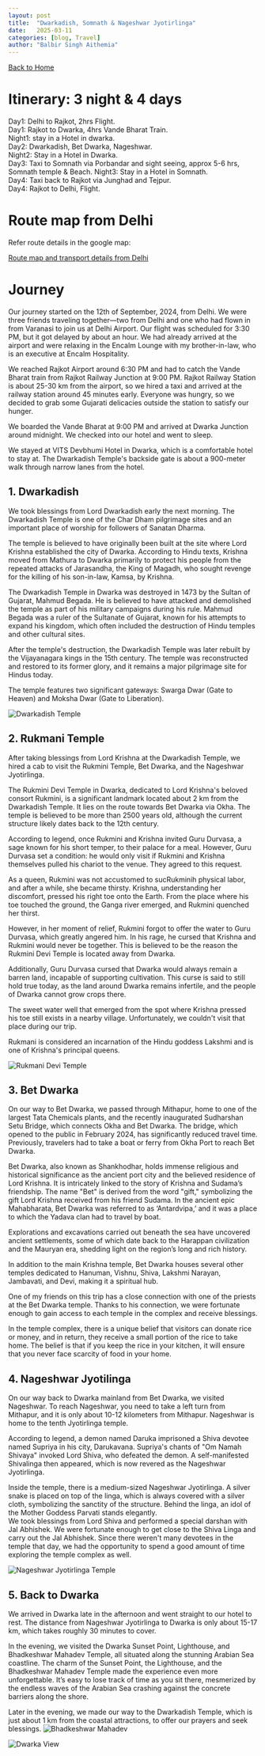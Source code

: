 ```yaml
---
layout: post
title:  "Dwarkadish, Somnath & Nageshwar Jyotirlinga"
date:   2025-03-11
categories: [blog, Travel]
author: "Balbir Singh Aithemia"
---
```

[Back to Home](https://bsgh1107.github.io/)  


# **Itinerary: 3 night & 4 days**
Day1: Delhi to Rajkot, 2hrs Flight.  
Day1: Rajkot to Dwarka, 4hrs Vande Bharat Train.  
Night1: stay in a Hotel in dwarka.  
Day2: Dwarkadish, Bet Dwarka, Nageshwar.  
Night2: Stay in a Hotel in Dwarka.  
Day3: Taxi to Somnath via Porbandar and sight seeing, approx 5-6 hrs, Somnath temple & Beach.
Night3: Stay in a Hotel in Somnath.  
Day4: Taxi back to Rajkot via Junghad and Tejpur.  
Day4: Rajkot to Delhi, Flight.
 
# **Route map from Delhi** 

Refer route details in the google map:

[Route map and transport details from Delhi](https://www.google.com/maps/d/edit?mid=1N-RyEmsIo8sXolTrFVX-da0s6csKgVY&ll=28.690277615437466%2C77.20161135646066&z=10)


# **Journey**
Our journey started on the 12th of September, 2024, from Delhi. We were three friends traveling together—two from Delhi and one who had flown in from Varanasi to join us at Delhi Airport. Our flight was scheduled for 3:30 PM, but it got delayed by about an hour. We had already arrived at the airport and were relaxing in the Encalm Lounge with my brother-in-law, who is an executive at Encalm Hospitality.

We reached Rajkot Airport around 6:30 PM and had to catch the Vande Bharat train from Rajkot Railway Junction at 9:00 PM. Rajkot Railway Station is about 25-30 km from the airport, so we hired a taxi and arrived at the railway station around 45 minutes early. Everyone was hungry, so we decided to grab some Gujarati delicacies outside the station to satisfy our hunger.

We boarded the Vande Bharat at 9:00 PM and arrived at Dwarka Junction around midnight. We checked into our hotel and went to sleep.

We stayed at VITS Devbhumi Hotel in Dwarka, which is a comfortable hotel to stay at. The Dwarkadish Temple's backside gate is about a 900-meter walk through narrow lanes from the hotel.

## 1. Dwarkadish
We took blessings from Lord Dwarkadish early the next morning. The Dwarkadish Temple is one of the Char Dham pilgrimage sites and an important place of worship for followers of Sanatan Dharma.

The temple is believed to have originally been built at the site where Lord Krishna established the city of Dwarka. According to Hindu texts, Krishna moved from Mathura to Dwarka primarily to protect his people from the repeated attacks of Jarasandha, the King of Magadh, who sought revenge for the killing of his son-in-law, Kamsa, by Krishna.

The Dwarkadish Temple in Dwarka was destroyed in 1473 by the Sultan of Gujarat, Mahmud Begada. He is believed to have attacked and demolished the temple as part of his military campaigns during his rule. Mahmud Begada was a ruler of the Sultanate of Gujarat, known for his attempts to expand his kingdom, which often included the destruction of Hindu temples and other cultural sites.

After the temple's destruction, the Dwarkadish Temple was later rebuilt by the Vijayanagara kings in the 15th century. The temple was reconstructed and restored to its former glory, and it remains a major pilgrimage site for Hindus today.

The temple features two significant gateways: Swarga Dwar (Gate to Heaven) and Moksha Dwar (Gate to Liberation).  

![Dwarkadish Temple](/assets/images/Dwarkadish.jpg)

## 2. Rukmani Temple
After taking blessings from Lord Krishna at the Dwarkadish Temple, we hired a cab to visit the Rukmini Temple, Bet Dwarka, and the Nageshwar Jyotirlinga.

The Rukmini Devi Temple in Dwarka, dedicated to Lord Krishna's beloved consort Rukmini, is a significant landmark located about 2 km from the Dwarkadish Temple. It lies on the route towards Bet Dwarka via Okha. The temple is believed to be more than 2500 years old, although the current structure likely dates back to the 12th century.

According to legend, once Rukmini and Krishna invited Guru Durvasa, a sage known for his short temper, to their palace for a meal. However, Guru Durvasa set a condition: he would only visit if Rukmini and Krishna themselves pulled his chariot to the venue. They agreed to this request.

As a queen, Rukmini was not accustomed to sucRukminih physical labor, and after a while, she became thirsty. Krishna, understanding her discomfort, pressed his right toe onto the Earth. From the place where his toe touched the ground, the Ganga river emerged, and Rukmini quenched her thirst.

However, in her moment of relief, Rukmini forgot to offer the water to Guru Durvasa, which greatly angered him. In his rage, he cursed that Krishna and Rukmini would never be together. This is believed to be the reason the Rukmini Devi Temple is located away from Dwarka.

Additionally, Guru Durvasa cursed that Dwarka would always remain a barren land, incapable of supporting cultivation. This curse is said to still hold true today, as the land around Dwarka remains infertile, and the people of Dwarka cannot grow crops there.

The sweet water well that emerged from the spot where Krishna pressed his toe still exists in a nearby village. Unfortunately, we couldn't visit that place during our trip.

 Rukmani is considered an incarnation of the Hindu goddess Lakshmi and is one of Krishna's principal queens.

![Rukmani Devi Temple](/assets/images/Rukmanidevi.jpg)

## 3. Bet Dwarka
On our way to Bet Dwarka, we passed through Mithapur, home to one of the largest Tata Chemicals plants, and the recently inaugurated Sudharshan Setu Bridge, which connects Okha and Bet Dwarka. The bridge, which opened to the public in February 2024, has significantly reduced travel time. Previously, travelers had to take a boat or ferry from Okha Port to reach Bet Dwarka.

Bet Dwarka, also known as Shankhodhar, holds immense religious and historical significance as the ancient port city and the believed residence of Lord Krishna. It is intricately linked to the story of Krishna and Sudama’s friendship. The name "Bet" is derived from the word "gift," symbolizing the gift Lord Krishna received from his friend Sudama. In the ancient epic Mahabharata, Bet Dwarka was referred to as ‘Antardvipa,’ and it was a place to which the Yadava clan had to travel by boat.

Explorations and excavations carried out beneath the sea have uncovered ancient settlements, some of which date back to the Harappan civilization and the Mauryan era, shedding light on the region’s long and rich history.

In addition to the main Krishna temple, Bet Dwarka houses several other temples dedicated to Hanuman, Vishnu, Shiva, Lakshmi Narayan, Jambavati, and Devi, making it a spiritual hub.

One of my friends on this trip has a close connection with one of the priests at the Bet Dwarka temple. Thanks to his connection, we were fortunate enough to gain access to each temple in the complex and receive blessings.

In the temple complex, there is a unique belief that visitors can donate rice or money, and in return, they receive a small portion of the rice to take home. The belief is that if you keep the rice in your kitchen, it will ensure that you never face scarcity of food in your home.



## 4. Nageshwar Jyotilinga
On our way back to Dwarka mainland from Bet Dwarka, we visited Nageshwar. To reach Nageshwar, you need to take a left turn from Mithapur, and it is only about 10-12 kilometers from Mithapur. Nageshwar is home to the tenth Jyotirlinga temple.

According to legend, a demon named Daruka imprisoned a Shiva devotee named Supriya in his city, Darukavana. Supriya's chants of "Om Namah Shivaya" invoked Lord Shiva, who defeated the demon. A self-manifested Shivalinga then appeared, which is now revered as the Nageshwar Jyotirlinga.

Inside the temple, there is a medium-sized Nageshwar Jyotirlinga. A silver snake is placed on top of the linga, which is always covered with a silver cloth, symbolizing the sanctity of the structure. Behind the linga, an idol of the Mother Goddess Parvati stands elegantly.  
We took blessings from Lord Shiva and performed a special darshan with Jal Abhishek. We were fortunate enough to get close to the Shiva Linga and carry out the Jal Abhishek. Since there weren't many devotees in the temple that day, we had the opportunity to spend a good amount of time exploring the temple complex as well.

![Nageshwar Jyotirlinga Temple](/assets/images/JyotirlingaTemple.jpg)


## 5. Back to Dwarka
We arrived in Dwarka late in the afternoon and went straight to our hotel to rest. The distance from Nageshwar Jyotirlinga to Dwarka is only about 15-17 km, which takes roughly 30 minutes to cover.

In the evening, we visited the Dwarka Sunset Point, Lighthouse, and Bhadkeshwar Mahadev Temple, all situated along the stunning Arabian Sea coastline. The charm of the Sunset Point, the Lighthouse, and the Bhadkeshwar Mahadev Temple made the experience even more unforgettable. It’s easy to lose track of time as you sit there, mesmerized by the endless waves of the Arabian Sea crashing against the concrete barriers along the shore.

Later in the evening, we made our way to the Dwarkadish Temple, which is just about 1 km from the coastal attractions, to offer our prayers and seek blessings.
![Bhadkeshwar Mahadev](/assets/images/Bhadkeshwar.jpg)

![Dwarka View](/assets/images/Dwarka.jpg)


[jekyll-docs]: https://jekyllrb.com/docs/home
[jekyll-gh]:   https://github.com/jekyll/jekyll
[jekyll-talk]: https://talk.jekyllrb.com/
